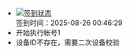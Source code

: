 - [![签到状态](https://github.com/womade/Cloud189-Actions/actions/workflows/main.yml/badge.svg?branch=main)](https://github.com/womade/Cloud189-Actions/actions/workflows/main.yml) <br> 签到时间：2025-08-26 00:46:29
- 开始执行帐号1
- 设备ID不存在，需要二次设备校验
